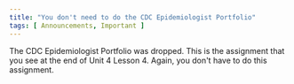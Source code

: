 ```yaml
---
title: "You don't need to do the CDC Epidemiologist Portfolio"
tags: [ Announcements, Important ]
---
```


The CDC Epidemiologist Portfolio was dropped. This is the assignment that you see at the end of Unit 4 Lesson 4. Again, you don't have to do this assignment.

